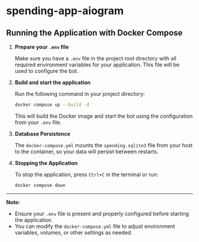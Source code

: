 # spending-app-aiogram

## Running the Application with Docker Compose

1. **Prepare your `.env` file**

   Make sure you have a `.env` file in the project root directory with all required environment variables for your application. This file will be used to configure the bot.

2. **Build and start the application**

   Run the following command in your project directory:

   ```bash
   docker compose up --build -d
   ```

   This will build the Docker image and start the bot using the configuration from your `.env` file.

3. **Database Persistence**

   The `docker-compose.yml` mounts the `spending.sqlite3` file from your host to the container, so your data will persist between restarts.

4. **Stopping the Application**

   To stop the application, press `Ctrl+C` in the terminal or run:

   ```bash
   docker compose down
   ```

---

**Note:**

- Ensure your `.env` file is present and properly configured before starting the application.
- You can modify the `docker-compose.yml` file to adjust environment variables, volumes, or other settings as needed.